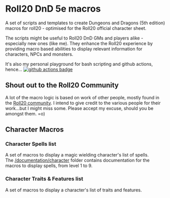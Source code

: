 # Roll20 DnD 5e macros
A set of scripts and templates to create Dungeons and Dragons (5th edition) macros for roll20 - optimised for the Roll20 official character sheet.  

The scripts might be useful to Roll20 DnD GMs and players alike - especially new ones (like me). They enhance the Roll20 experience by providing macro based abilities to display relevant information for characters, NPCs and monsters.

It's also my personal playground for bash scripting and github actions, hence...
[![github actions badge](https://github.com/wisogetnid/roll20-dnd-5e-macros/workflows/doc-generation/badge.svg)](https://github.com/wisogetnid/roll20-dnd-5e-macros/actions?query=workflow%3Adoc-generation)

## Shout out to the Roll20 Community
A lot of the macro logic is based on work of other people, mostly found in the [Roll20 community](https://app.roll20.net/forum/). I intend to give credit to the various people for their work...but I might miss some. Please accept my excuse, should you be amongst them. =o)

## Character Macros
### Character Spells list
A set of macros to display a magic wielding character's list of spells.  
The [/documentation/character](https://github.com/wisogetnid/roll20-dnd-5e-macros/tree/master/documentation/character) folder contains documentation for the macros to display spells, from level 1 to 9.

### Character Traits & Features list
A set of macros to display a character's list of traits and features.  
